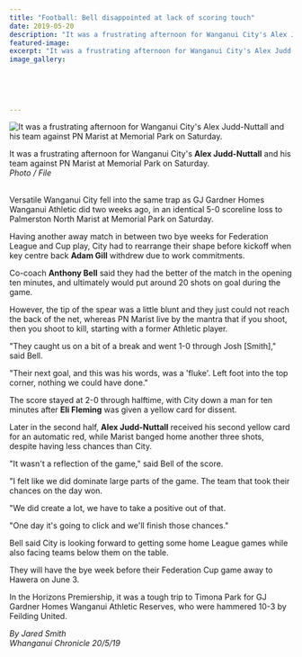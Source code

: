 ```yaml
---
title: "Football: Bell disappointed at lack of scoring touch"
date: 2019-05-20
description: "It was a frustrating afternoon for Wanganui City's Alex Judd-Nuttall and his team against PN Marist at Memorial Park..."
featured-image: 
excerpt: "It was a frustrating afternoon for Wanganui City's Alex Judd-Nuttall and his team against PN Marist at Memorial Park on Saturday."
image_gallery:
    
    
    
    
    
---
```


<p><img src="https://www.nzherald.co.nz/resizer/6yZvZ4WoJDhUD_YD7ycQeaCdVVg=/620x349/smart/filters:quality(70)/arc-anglerfish-syd-prod-nzme.s3.amazonaws.com/public/VYRVRAVM6NBU5A6COG2UPR3JEU.jpg" alt="It was a frustrating afternoon for Wanganui City's Alex Judd-Nuttall and his team against PN Marist at Memorial Park on Saturday." /></p>
<p><span>It was a frustrating afternoon for Wanganui City's <strong>Alex Judd-Nuttall</strong> and his team against PN Marist at Memorial Park on Saturday.</span><br /><em>Photo / File</em></p>
<p><br />Versatile Wanganui City fell into the same trap as GJ Gardner Homes Wanganui Athletic did two weeks ago, in an identical 5-0 scoreline loss to Palmerston North Marist at Memorial Park on Saturday.</p>
<p>Having another away match in between two bye weeks for Federation League and Cup play, City had to rearrange their shape before kickoff when key centre back <strong>Adam Gill</strong> withdrew due to work commitments.</p>
<p>Co-coach <strong>Anthony Bell</strong> said they had the better of the match in the opening ten minutes, and ultimately would put around 20 shots on goal during the game.</p>
<p><span class="ellipsis">However, the tip of the</span>&nbsp;<span>spear was a little blunt and they just could not reach the back of the net, whereas PN Marist live by the mantra that if you shoot, then you shoot to kill, starting with a former Athletic player.</span></p>
<p>"They caught us on a bit of a break and went 1-0 through Josh [Smith]," said Bell.</p>
<p>"Their next goal, and this was his words, was a 'fluke'. Left foot into the top corner, nothing we could have done."</p>
<p>The score stayed at 2-0 through halftime, with City down a man for ten minutes after <strong>Eli Fleming</strong> was given a yellow card for dissent.</p>
<p>Later in the second half, <strong>Alex Judd-Nuttall</strong> received his second yellow card for an automatic red, while Marist banged home another three shots, despite having less chances than City.</p>
<p>"It wasn't a reflection of the game," said Bell of the score.</p>
<p>"I felt like we did dominate large parts of the game. The team that took their chances on the day won.</p>
<p>"We did create a lot, we have to take a positive out of that.</p>
<p>"One day it's going to click and we'll finish those chances."</p>
<p>Bell said City is looking forward to getting some home League games while also facing teams below them on the table.</p>
<p>They will have the bye week before their Federation Cup game away to Hawera on June 3.</p>
<p>In the Horizons Premiership, it was a tough trip to Timona Park for GJ Gardner Homes Wanganui Athletic Reserves, who were hammered 10-3 by Feilding United.</p>
<p><em>By Jared Smith</em><br /><em>Whanganui Chronicle 20/5/19</em></p>

